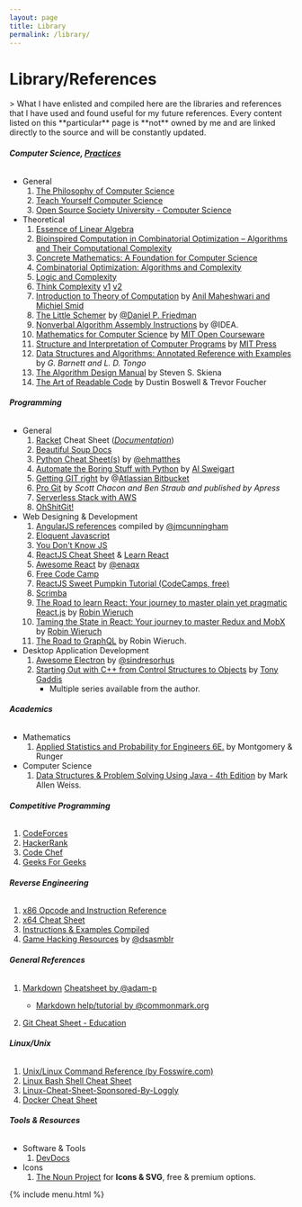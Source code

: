 ```yaml
---
layout: page
title: Library
permalink: /library/
---
```


<div class="container-blog-header">
    <h1><i class="fas fa-book-reader"></i> <span>Library/References</span></h1>
</div>

<div class="container-post">
<div class="post-content" markdown="1">
> What I have enlisted and compiled here are the libraries and references that I have used and found useful for my future references. Every content listed on this **particular** page is **not** owned by me and are linked directly to the source and will be constantly updated.

###### <i class="fas fa-layer-group"></i> **Computer Science, [Practices](/cs-practice/)**

-   General
    1. [The Philosophy of Computer Science](https://plato.stanford.edu/entries/computer-science)
    2. [Teach Yourself Computer Science](https://teachyourselfcs.com/)
    3. [Open Source Society University - Computer Science](https://github.com/ossu/computer-science)
-   Theoretical
    1. [Essence of Linear Algebra](https://www.youtube.com/playlist?list=PLZHQObOWTQDPD3MizzM2xVFitgF8hE_ab)
    2. [Bioinspired Computation in Combinatorial Optimization – Algorithms and Their Computational Complexity](http://www.bioinspiredcomputation.com/self-archived-bookNeumannWitt.pdf)
    3. [Concrete Mathematics: A Foundation for Computer Science](https://www.amazon.com/Concrete-Mathematics-Foundation-Computer-Science/dp/0201558025)
    4. [Combinatorial Optimization: Algorithms and Complexity](https://www.amazon.com/Combinatorial-Optimization-Algorithms-Complexity-Computer-ebook/dp/B00C8UQZAO)
    5. [Logic and Complexity](http://www.springer.com/us/book/9781852335656)
    6. [Think Complexity](http://www.greenteapress.com/compmod/) [v1](http://www.greenteapress.com/compmod/thinkcomplexity.pdf) [v2](http://greenteapress.com/complexity2/thinkcomplexity2.pdf)
    7. [Introduction to Theory of Computation](http://cglab.ca/~michiel/TheoryOfComputation/TheoryOfComputation.pdf) by [Anil Maheshwari and Michiel Smid](http://cglab.ca/~michiel/TheoryOfComputation/)
    8. [The Little Schemer](https://mitpress.mit.edu/books/little-schemer) by [@Daniel P. Friedman](https://mitpress.mit.edu/authors/daniel-p-friedman)
    9. [Nonverbal Algorithm Assembly Instructions](https://idea-instructions.com/) by @IDEA.
    10. [Mathematics for Computer Science](https://courses.csail.mit.edu/6.042/spring17/mcs.pdf) by [MIT Open Courseware](https://ocw.mit.edu/index.htm) <span class="fas fa-book-open" title="Currently reading - Sun Jun 24+ 21:17:08 EDT 2018"></span>
    11. [Structure and Interpretation of Computer Programs](https://mitpress.mit.edu/sites/default/files/sicp/full-text/book/book.html) by [MIT Press](https://mitpress.mit.edu/)
    12. [Data Structures and Algorithms: Annotated Reference with Examples](https://www.goodreads.com/book/show/18308002-data-structures-and-algorithms) by _G. Barnett and L. D. Tongo_ <span class="fas fa-book" title="Finished Reading July 20th-Aug 07th, 2018 Summer."></span>
    13. [The Algorithm Design Manual](https://www.amazon.com/Algorithm-Design-Manual-Steven-Skiena/dp/1849967202) by Steven S. Skiena
    14. [The Art of Readable Code](https://www.amazon.com/Art-Readable-Code-Practical-Techniques-ebook/dp/B0064CZ1XE) by Dustin Boswell & Trevor Foucher

###### <span class="fas fa-layer-group"></span> **Programming**

-   General
    1. [Racket](https://racket-lang.org/) Cheat Sheet ([_Documentation_](https://docs.racket-lang.org/racket-cheat/index.html))
    2. [Beautiful Soup Docs](https://readthedocs.org/projects/beautiful-soup-4/downloads/pdf/latest)
    3. [Python Cheat Sheet(s)](https://ehmatthes.github.io/pcc/cheatsheets/README.html) by [@ehmatthes](https://github.com/ehmatthes)
    4. [Automate the Boring Stuff with Python](http://automatetheboringstuff.com/) by [Al Sweigart](https://twitter.com/AlSweigart)
    5. [Getting GIT right](https://www.atlassian.com/git) by @[Atlassian Bitbucket](https://www.atlassian.com)
    6. [Pro Git](https://git-scm.com/book/) by _Scott Chacon and Ben Straub and published by Apress_
    7. [Serverless Stack with AWS](https://serverless-stack.com/)
    8. [OhShitGit!](https://ohshitgit.com)
-   Web Designing & Development
    1. [AngularJS references](https://github.com/jmcunningham/AngularJS-Learning) compiled by [@jmcunningham](https://github.com/jmcunningham)
    2. [Eloquent Javascript](http://eloquentjavascript.net/)
    3. [You Don't Know JS](https://github.com/getify/You-Dont-Know-JS)
    4. [ReactJS Cheat Sheet](https://reactcheatsheet.com/) & [Learn React](https://learnreact.com/)
    5. [Awesome React](https://github.com/enaqx/awesome-react) by [@enaqx](https://github.com/enaqx)
    6. [Free Code Camp](https://www.freecodecamp.org/)
    7. [ReactJS Sweet Pumpkin Tutorial (CodeCamps, free)](https://sweetpumpkins.codecamps.com/)
    8. [Scrimba](https://scrimba.com)
    9. [The Road to learn React: Your journey to master plain yet pragmatic React.js](https://www.amazon.com/gp/product/1986338827/) by [Robin Wieruch](https://www.amazon.com/Robin-Wieruch/e/B07BBS273X/ref=dp_byline_cont_ebooks_1) <span class="fas fa-book" title="Completed, Summer & Fall 2018"></span>
    10. [Taming the State in React: Your journey to master Redux and MobX](https://www.amazon.com/dp/B07CYKDQ5S) by [Robin Wieruch](https://www.amazon.com/Robin-Wieruch/e/B07BBS273X/ref=dp_byline_cont_ebooks_1) <span class="fas fa-book" title="Completed, Fall 2018 - Spring 2019 (Jan 15)"></span>
    11. [The Road to GraphQL](https://leanpub.com/the-road-to-graphql) by Robin Wieruch. <span class="fas fa-book" title="Completed, Jun-Jul Summer 2019"></span>
-   Desktop Application Development
    1. [Awesome Electron](https://github.com/sindresorhus/awesome-electron) by [@sindresorhus](https://github.com/sindresorhus/)
    2. [Starting Out with C++ from Control Structures to Objects](https://www.amazon.com/Starting-Out-Control-Structures-Objects/dp/0134498372) by [Tony Gaddis](https://media.pearsoncmg.com/bc/abp/cs-resources/products/series.html#series,series=Gaddis)
        - Multiple series available from the author.

###### <span class="fas fa-layer-group"></span> **Academics**

-   Mathematics
    1. [Applied Statistics and Probability for Engineers 6E.](https://www.amazon.com/Applied-Statistics-Probability-Engineers-Montgomery/dp/1118539710) by Montgomery & Runger <span class="fas fa-book" title="Completed, Jan-May (STAT 344) Spring 2018"></span>
-   Computer Science
    1. [Data Structures & Problem Solving Using Java - 4th Edition](https://www.amazon.com/Data-Structures-Problem-Solving-Using-dp-0321541405/dp/0321541405/ref=mt_paperback?_encoding=UTF8&me=&qid=) by Mark Allen Weiss. <span class="fas fa-book" title="Completed, May-Jun Summer 2019"></span>

###### <span class="fas fa-layer-group"></span> **Competitive Programming**

1. [CodeForces](https://codeforces.com/)
2. [HackerRank](https://www.hackerrank.com)
3. [Code Chef](https://www.codechef.com/)
4. [Geeks For Geeks](http://www.geeksforgeeks.org)

###### <span class="fas fa-layer-group"></span> **Reverse Engineering**

1. [x86 Opcode and Instruction Reference](http://ref.x86asm.net/)
2. [x64 Cheat Sheet](https://cs.brown.edu/courses/cs033/docs/guides/x64_cheatsheet.pdf)
3. [Instructions & Examples Compiled](https://scadahacker.com/library/Documents/Cheat_Sheets/Programming%20-%20x86%20Instructions%201.pdf)
4. [Game Hacking Resources](https://github.com/dsasmblr/game-hacking) by [@dsasmblr](https://github.com/dsasmblr)

###### <span class="fas fa-layer-group"></span> **General References**

1. [Markdown](https://en.wikipedia.org/wiki/Markdown) [Cheatsheet by @adam-p](https://github.com/adam-p/markdown-here/wiki/Markdown-Cheatsheet)

    - [Markdown help/tutorial by @commonmark.org](http://commonmark.org/help/tutorial/)

2. [Git Cheat Sheet - Education](https://education.github.com/git-cheat-sheet-education.pdf)

###### <span class="fas fa-layer-group"></span> **Linux/Unix**

1. [Unix/Linux Command Reference (by Fosswire.com)](https://files.fosswire.com/2007/08/fwunixref.pdf)
2. [Linux Bash Shell Cheat Sheet](https://learncodethehardway.org/unix/bash_cheat_sheet.pdf)
3. [Linux-Cheat-Sheet-Sponsored-By-Loggly](https://www.loggly.com/wp-content/uploads/2015/05/Linux-Cheat-Sheet-Sponsored-By-Loggly.pdf)
4. [Docker Cheat Sheet](https://github.com/wsargent/docker-cheat-sheet)

###### <span class="fas fa-layer-group"></span> **Tools & Resources**

-   Software & Tools
    1. [DevDocs](http://devdocs.io/)
-   Icons
    1. [The Noun Project](https://thenounproject.com) for **Icons & SVG**, free & premium options.

</div>
</div>
{% include menu.html %}
